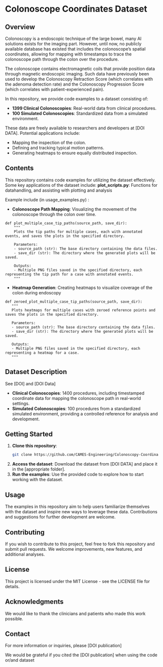 # Colonoscope Coordinates Dataset

## Overview

Colonoscopy is a endoscopic technique of the large bowel, many AI solutions exists for the imaging part. However, until now, no publicly available database has existed that includes the colonoscope’s spatial coordinates, allowing for mapping with timestamps to trace the colonoscope path through the colon over the procedure.

The colonoscope contains electromagnetic coils that provide position data through magnetic endoscopic imaging. Such data have previously been used to develop the Colonoscopy Retraction Score (which correlates with the adenoma detection rate) and the Colonoscopy Progression Score (which correlates with patient-experienced pain).

In this repository, we provide code examples to a dataset consisting of:

- **1399 Clinical Colonoscopies**: Real-world data from clinical procedures.
- **100 Simulated Colonoscopies**: Standardized data from a simulated environment.

These data are freely available to researchers and developers at [DOI DATA]. Potential applications include:

- Mapping the inspection of the colon.
- Defining and tracking typical motion patterns.
- Generating heatmaps to ensure equally distributed inspection.

## Contents

This repository contains code examples for utilizing the dataset effectively. Some key applications of the dataset include:
**plot_scripts.py**: Functions for datahandling, and assisting with plotting and analysis  

Example include (in usage_examples.py) :

- **Colonoscope Path Mapping**: Visualizing the movement of the colonoscope through the colon over time.
```
def plot_multiple_case_tip_paths(source_path, save_dir):
    """
    Plots the tip paths for multiple cases, each with annotated events, and saves the plots in the specified directory.

    Parameters:
    - source_path (str): The base directory containing the data files.
    - save_dir (str): The directory where the generated plots will be saved.

    Outputs:
    - Multiple PNG files saved in the specified directory, each representing the tip path for a case with annotated events.
    """
```

- **Heatmap Generation**: Creating heatmaps to visualize coverage of the colon during endoscopy
 ```
def zeroed_plot_multiple_case_tip_paths(source_path, save_dir):
    """
    Plots heatmaps for multiple cases with zeroed reference points and saves the plots in the specified directory.

    Parameters:
    - source_path (str): The base directory containing the data files.
    - save_dir (str): The directory where the generated plots will be saved.

    Outputs:
    - Multiple PNG files saved in the specified directory, each representing a heatmap for a case.
    """
```

## Dataset Description
See [DOI] and [DOI Data]
- **Clinical Colonoscopies**: 1400 procedures, including timestamped coordinate data for mapping the colonoscope path in real-world settings.
- **Simulated Colonoscopies**: 100 procedures from a standardized simulated environment, providing a controlled reference for analysis and development.


## Getting Started

1. **Clone this repository**: 
   ```sh
   git clone https://github.com/CAMES-Engineering/Colonoscopy-Coordinates
   ```
2. **Access the dataset**: Download the dataset from [DOI DATA] and place it in the [appropriate folder].
3. **Run the examples**: Use the provided code to explore how to start working with the dataset.


## Usage

The examples in this repository aim to help users familiarize themselves with the dataset and inspire new ways to leverage these data. Contributions and suggestions for further development are welcome.

## Contributing

If you wish to contribute to this project, feel free to fork this repository and submit pull requests. We welcome improvements, new features, and additional analyses.

## License

This project is licensed under the MIT License - see the LICENSE file for details.

## Acknowledgments

We would like to thank the clinicians and patients who made this work possible. 

## Contact

For more information or inquiries, please [DOI publication]

We would be grateful if you cited the [DOI publication] when using the code or/and dataset
